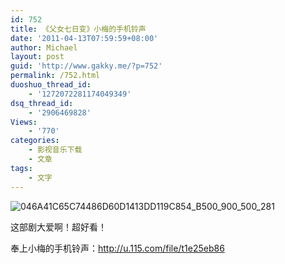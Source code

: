 ```yaml
---
id: 752
title: 《父女七日变》小梅的手机铃声
date: '2011-04-13T07:59:59+08:00'
author: Michael
layout: post
guid: 'http://www.gakky.me/?p=752'
permalink: /752.html
duoshuo_thread_id:
    - '1272072281174049349'
dsq_thread_id:
    - '2906469828'
Views:
    - '770'
categories:
    - 影视音乐下载
    - 文章
tags:
    - 文字
---
```


 <span class="text-img-holder">![046A41C65C74486D60D1413DD119C854_B500_900_500_281](http://www.yui-aragaki.org/wp-content/uploads/img/046A41C65C74486D60D1413DD119C854_B500_900_500_281.jpeg)</span>

 这部剧大爱啊！超好看！

 奉上小梅的手机铃声：http://u.115.com/file/t1e25eb86
